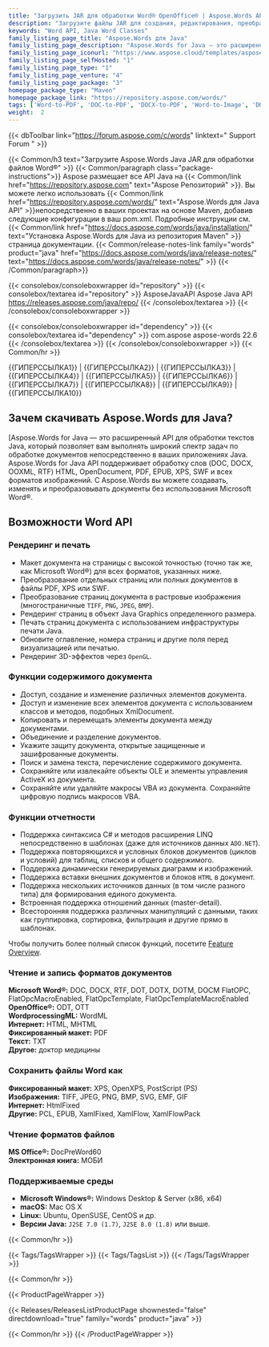 ```yaml
---
title: "Загрузить JAR для обработки Word® OpenOffice® | Aspose.Words API"
description: "Загрузите файлы JAR для создания, редактирования, преобразования и просмотра документов Word и OpenOffice. Работайте с текстом, изображениями, формами, таблицами, пользовательскими XML, SmartArt, OLE, VBA и многим другим."
keywords: "Word API, Java Word Classes"
family_listing_page_title: "Aspose.Words для Java"
family_listing_page_description: "Aspose.Words for Java — это расширенный API для обработки текстов Java, который позволяет вам выполнять широкий спектр задач по обработке документов непосредственно в ваших приложениях Java."
family_listing_page_iconurl: "https://www.aspose.cloud/templates/aspose/App_Themes/V3/images/words/272x272/aspose_words-for-java.png"
family_listing_page_selfHosted: "1"
family_listing_page_type: "1"
family_listing_page_venture: "4"
family_listing_page_package: "3"
homepage_package_type: "Maven"
homepage_package_link: "https://repository.aspose.com/words/"
tags: ['Word-to-PDF', 'DOC-to-PDF', 'DOCX-to-PDF', 'Word-to-Image', 'DOCX-to-JPG', 'DOC-to-PNG', 'Image-to-PDF', 'JPG-to-PDF', 'TIFF-to-PDF', 'HTML-to-Markdown', 'HTML-to-MD', 'DOCX-to-Markdown', 'DOCX-to-MD', 'Markdown-to-PDF', 'MD-to-PDF', 'HTML-to-PDF', 'MHT-to-PDF', 'MHTML-to-PDF', 'Word-to-HTML', 'Markdown-to-HTML', 'MD-to-HTML', 'Mobi-to-EPUB', 'RTF-to-PDF', 'ODT-to-PDF', 'TXT-to-PDF', 'Mobi-to-PDF', 'DOCX-to-DOC', 'HTML-to-Word']
weight:  2
---
```


{{< dbToolbar link="https://forum.aspose.com/c/words" linktext=" Support Forum " >}}

{{< Common/h3 text="Загрузите Aspose.Words Java JAR для обработки файлов Word®"  >}}
{{< Common/paragraph class="package-instructions">}}
Aspose размещает все API Java на
{{< Common/link href="https://repository.aspose.com" text="Aspose Репозиторий"  >}}. Вы можете легко использовать
{{< Common/link href="https://repository.aspose.com/words/" text="Aspose.Words для Java API"  >}}непосредственно в ваших проектах на основе Maven, добавив следующие конфигурации в ваш pom.xml. Подробные инструкции см.
{{< Common/link href="https://docs.aspose.com/words/java/installation/" text="Установка Aspose.Words для Java из репозитория Maven"  >}}страница документации.
{{< Common/release-notes-link family="words" product="java" href="https://docs.aspose.com/words/java/release-notes/" text="https://docs.aspose.com/words/java/release-notes/"  >}}
{{< /Common/paragraph>}}

{{< consolebox/consoleboxwrapper id="repository" >}}
   {{< consolebox/textarea id="repository" >}} 
      <repository>
      <id>AsposeJavaAPI</id>
      <name>Aspose Java API</name>
      <url>https://releases.aspose.com/java/repo/</url>
      </repository> 
   {{< /consolebox/textarea >}}
{{< /consolebox/consoleboxwrapper >}}

{{< consolebox/consoleboxwrapper id="dependency" >}}
   {{< consolebox/textarea id="dependency" >}}
      <dependency>
      <groupId>com.aspose</groupId>
      <artifactId>aspose-words</artifactId>
      <version>22.6</version>
      </dependency>
   {{< /consolebox/textarea >}}
{{< /consolebox/consoleboxwrapper >}}
{{< Common/hr >}}

{{ГИПЕРССЫЛКА1}} | {{ГИПЕРССЫЛКА2}} | {{ГИПЕРССЫЛКА3}} | {{ГИПЕРССЫЛКА4}} | {{ГИПЕРССЫЛКА5}} | {{ГИПЕРССЫЛКА6}} | {{ГИПЕРССЫЛКА7}} | {{ГИПЕРССЫЛКА8}} | {{ГИПЕРССЫЛКА9}} | {{ГИПЕРССЫЛКА10}}

## Зачем скачивать Aspose.Words для Java?

[Aspose.Words for Java — это расширенный API для обработки текстов Java, который позволяет вам выполнять широкий спектр задач по обработке документов непосредственно в ваших приложениях Java. Aspose.Words for Java API поддерживает обработку слов (DOC, DOCX, OOXML, RTF) HTML, OpenDocument, PDF, EPUB, XPS, SWF и всех форматов изображений. С Aspose.Words вы можете создавать, изменять и преобразовывать документы без использования Microsoft Word®.

## Возможности Word API

### Рендеринг и печать

- Макет документа на страницы с высокой точностью (точно так же, как Microsoft Word®) для всех форматов, указанных ниже.
- Преобразование отдельных страниц или полных документов в файлы PDF, XPS или SWF.
- Преобразование страниц документа в растровые изображения (многостраничные `TIFF`, `PNG`, `JPEG`, `BMP`).
- Рендеринг страниц в объект Java Graphics определенного размера.
- Печать страниц документа с использованием инфраструктуры печати Java.
- Обновите оглавление, номера страниц и другие поля перед визуализацией или печатью.
- Рендеринг 3D-эффектов через `OpenGL`.

### Функции содержимого документа

- Доступ, создание и изменение различных элементов документа.
- Доступ и изменение всех элементов документа с использованием классов и методов, подобных XmlDocument.
- Копировать и перемещать элементы документа между документами.
- Объединение и разделение документов.
- Укажите защиту документа, открытые защищенные и зашифрованные документы.
- Поиск и замена текста, перечисление содержимого документа.
- Сохраняйте или извлекайте объекты OLE и элементы управления ActiveX из документа.
- Сохраняйте или удаляйте макросы VBA из документа. Сохраняйте цифровую подпись макросов VBA.

### Функции отчетности

- Поддержка синтаксиса C# и методов расширения LINQ непосредственно в шаблонах (даже для источников данных `ADO.NET`).
- Поддержка повторяющихся и условных блоков документов (циклов и условий) для таблиц, списков и общего содержимого.
- Поддержка динамически генерируемых диаграмм и изображений.
- Поддержка вставки внешних документов и блоков `HTML` в документ.
- Поддержка нескольких источников данных (в том числе разного типа) для формирования единого документа.
- Встроенная поддержка отношений данных (master-detail).
- Всесторонняя поддержка различных манипуляций с данными, таких как группировка, сортировка, фильтрация и другие прямо в шаблонах.

Чтобы получить более полный список функций, посетите [Feature Overview](https://docs.aspose.com/words/java/feature-overview/).

### Чтение и запись форматов документов

**Microsoft Word®:** DOC, DOCX, RTF, DOT, DOTX, DOTM, DOCM FlatOPC, FlatOpcMacroEnabled, FlatOpcTemplate, FlatOpcTemplateMacroEnabled\
**OpenOffice®:** ODT, OTT\
**WordprocessingML:** WordML\
**Интернет:** HTML, MHTML\
**Фиксированный макет:** PDF\
**Текст:** TXT\
**Другое:** доктор медицины

### Сохранить файлы Word как

**Фиксированный макет:** XPS, OpenXPS, PostScript (PS)\
**Изображения:** TIFF, JPEG, PNG, BMP, SVG, EMF, GIF\
**Интернет:** HtmlFixed\
**Другие:** PCL, EPUB, XamlFixed, XamlFlow, XamlFlowPack

### Чтение форматов файлов

**MS Office®:** DocPreWord60\
**Электронная книга:** МОБИ

### Поддерживаемые среды

- **Microsoft Windows®:** Windows Desktop & Server (x86, x64)
- **macOS:** Mac OS X
- **Linux:** Ubuntu, OpenSUSE, CentOS и др.
- **Версии Java:** `J2SE 7.0 (1.7)`, `J2SE 8.0 (1.8)` или выше.

{{< Common/hr >}}

{{< Tags/TagsWrapper >}}
 {{< Tags/TagsList >}}
{{< /Tags/TagsWrapper >}}

{{< Common/hr >}}

{{< ProductPageWrapper >}}
<!-- ReleasesListProductPage-->
   {{< Releases/ReleasesListProductPage shownested="false"  directdownload="true" family="words" product="java" >}}
<!-- /ReleasesListProductPage-->
{{< Common/hr >}}
{{< /ProductPageWrapper >}}

